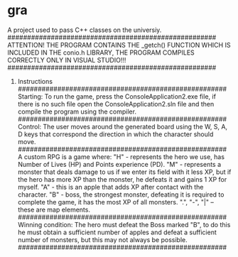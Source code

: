 # gra
A project used to pass C++ classes on the universiy.
#####################################################
ATTENTION!
THE PROGRAM CONTAINS THE _getch() FUNCTION WHICH IS INCLUDED IN THE conio.h LIBRARY,
THE PROGRAM COMPILES CORRECTLY ONLY IN VISUAL STUDIO!!!
#####################################################
1. Instructions
#####################################################
Starting:
To run the game, press the ConsoleApplication2.exe file, if there is no such file
open the ConsoleApplication2.sln file and then compile the program using the compiler.
#####################################################
Control:
The user moves around the generated board using the W, S, A, D keys that correspond
the direction in which the character should move.
#####################################################
A custom RPG is a game where:
"H" - represents the hero we use, has Number of Lives (HP) and Points
experience (PD).
"M" - represents a monster that deals damage to us if we enter its field with it
less XP, but if the hero has more XP than the monster, he defeats it and gains 1 XP for
myself.
"A" - this is an apple that adds XP after contact with the character.
"B" - boss, the strongest monster, defeating it is required to complete the game, it has
the most XP of all monsters.
".", "-", "|" – these are map elements.
#####################################################
Winning condition:
The hero must defeat the Boss marked "B", to do this he must obtain a sufficient number of apples
and defeat a sufficient number of monsters, but this may not always be possible.
#####################################################
